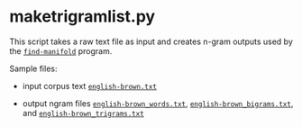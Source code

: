 maketrigramlist.py
==================

This script takes a raw text file as input and creates n-gram outputs used by the [`find-manifold`](https://github.com/JohnAGoldsmith/find-manifold) program.

Sample files:

- input corpus text [`english-brown.txt`](https://github.com/JacksonLLee/datasets/blob/master/corpora/english-brown.txt)

- output ngram files [`english-brown_words.txt`](https://github.com/JacksonLLee/datasets/blob/master/ngrams/english-brown_words.txt), [`english-brown_bigrams.txt`](https://github.com/JacksonLLee/datasets/blob/master/ngrams/english-brown_bigrams.txt), and [`english-brown_trigrams.txt`](https://github.com/JacksonLLee/datasets/blob/master/ngrams/english-brown_trigrams.txt)

